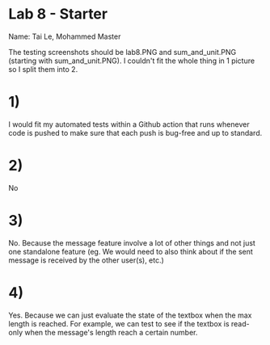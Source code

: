 # Lab 8 - Starter

Name: Tai Le, Mohammed Master

The testing screenshots should be lab8.PNG and sum_and_unit.PNG (starting with sum_and_unit.PNG). I couldn't fit the whole thing in 1 picture so I split them into 2.

# 1)
I would fit my automated tests within a Github action that runs whenever code is pushed to make sure that each push is bug-free and up to standard.

# 2)
No

# 3)
No. Because the message feature involve a lot of other things and not just one standalone feature (eg. We would need to also think about if the sent message is received by the other user(s), etc.)

# 4)
Yes. Because we can just evaluate the state of the textbox when the max length is reached. For example, we can test to see if the textbox is read-only when the message's length reach a certain number.
